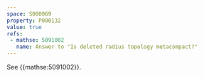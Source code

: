 ```yaml
---
space: S000069
property: P000132
value: true
refs:
 - mathse: 5091002
   name: Answer to "Is deleted radius topology metacompact?"
---
```


See {{mathse:5091002}}.
